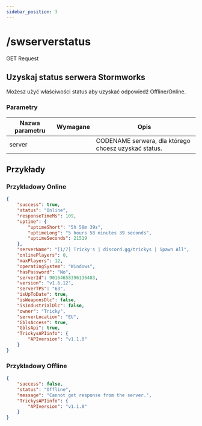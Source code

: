 ```yaml
---
sidebar_position: 3
---
```


# /swserverstatus

<span class="request-bubble request-get">GET Request</span>


## Uzyskaj status serwera Stormworks

Możesz użyć właściwości <span class="code-text">status</span> aby uzyskać odpowiedź <span class="code-text">Offline</span>/<span class="code-text">Online</span>.

### Parametry

| Nazwa parametru |         Wymagane          | Opis                                                 |
| --------------- |:-------------------------:| ---------------------------------------------------- |
| server          | <i class="fas fa-fw fa-check-circle text-success"></i> | CODENAME serwera, dla którego chcesz uzyskać status. |

## Przykłady

### Przykładowy Online

```json
{
    "success": true,
    "status": "Online",
    "responseTimeMs": 109,
    "uptime": {
        "uptimeShort": "5h 58m 39s",
        "uptimeLong": "5 hours 58 minutes 39 seconds",
        "uptimeSeconds": 21519
    },
    "serverName": "[1/7] Tricky's | discord.gg/trickys | Spawn All",
    "onlinePlayers": 0,
    "maxPlayers": 12,
    "operatingSystem": "Windows",
    "hasPassword": "No",
    "serverId": 90164658396136483,
    "version": "v1.6.12",
    "serverTPS": "63",
    "isUpToDate": true,
    "isWeaponsDlc": false,
    "isIndustrialDlc": false,
    "owner": "Tricky",
    "serverLocation": "EU",
    "GblsAccess": true,
    "GblsApi": true,
    "TrickysAPIinfo": {
        "APIversion": "v1.1.0"
    }
}
```

### Przykładowy Offline

```json
{
    "success": false,
    "status": "Offline",
    "message": "Cannot get response from the server.",
    "TrickysAPIinfo": {
        "APIversion": "v1.1.0"
    }
}
```